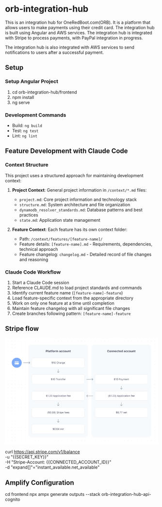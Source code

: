 # orb-integration-hub
This is an integration hub for OneRedBoot.com(ORB). It is a platform that allows users to make payments 
using their credit card. The integration hub is built using Angular and AWS services. The integration hub is integrated 
with Stripe to process payments, with PayPal integration in progress.

The integration hub is also integrated with AWS services to send notifications to users after a successful payment.

## Setup

### Setup Angular Project
1. cd orb-integration-hub/frontend
2. npm install
3. ng serve

### Development Commands
- Build: `ng build`
- Test: `ng test`
- Lint: `ng lint`

## Feature Development with Claude Code

### Context Structure
This project uses a structured approach for maintaining development context:

1. **Project Context**: General project information in `/context/*.md` files:
   - `project.md`: Core project information and technology stack
   - `structure.md`: System architecture and file organization
   - `dynamodb_resolver_standards.md`: Database patterns and best practices
   - `state.md`: Application state management

2. **Feature Context**: Each feature has its own context folder:
   - Path: `/context/features/[feature-name]/`
   - Feature details: `[feature-name].md` - Requirements, dependencies, technical approach
   - Feature changelog: `changelog.md` - Detailed record of file changes and reasoning

### Claude Code Workflow
1. Start a Claude Code session
2. Reference CLAUDE.md to load project standards and commands
3. Identify current feature name (`[feature-name]-feature`)
4. Load feature-specific context from the appropriate directory
5. Work on only one feature at a time until completion
6. Maintain feature changelog with all significant file changes
7. Create branches following pattern: `[feature-name]-feature`



## Stripe flow
![img.png](assets/stripe-payment-flow.png)

curl https://api.stripe.com/v1/balance \
  -u "{{SECRET_KEY}}" \
  -H "Stripe-Account: {{CONNECTED_ACCOUNT_ID}}" \
  -d "expand[]"="instant_available.net_available"


## Amplify Configuration
cd frontend
npx ampx generate outputs --stack orb-integration-hub-api-cognito
